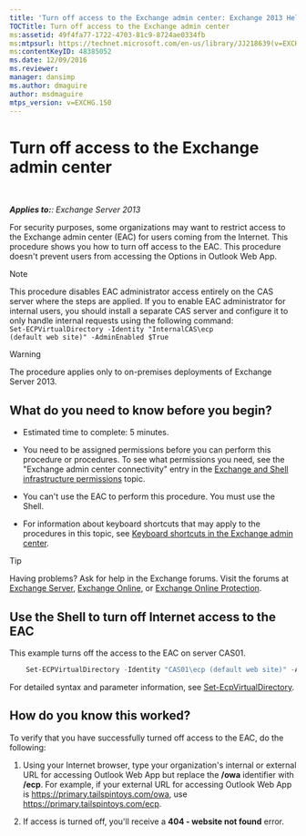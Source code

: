 ```yaml
---
title: 'Turn off access to the Exchange admin center: Exchange 2013 Help'
TOCTitle: Turn off access to the Exchange admin center
ms:assetid: 49f4fa77-1722-4703-81c9-8724ae0334fb
ms:mtpsurl: https://technet.microsoft.com/en-us/library/JJ218639(v=EXCHG.150)
ms:contentKeyID: 48385052
ms.date: 12/09/2016
ms.reviewer: 
manager: dansimp
ms.author: dmaguire
author: msdmaguire
mtps_version: v=EXCHG.150
---
```


# Turn off access to the Exchange admin center

 

_**Applies to:**: Exchange Server 2013_

For security purposes, some organizations may want to restrict access to the Exchange admin center (EAC) for users coming from the Internet. This procedure shows you how to turn off access to the EAC. This procedure doesn't prevent users from accessing the Options in Outlook Web App.

> [!NOTE]
> This procedure disables EAC administrator access entirely on the CAS server where the steps are applied. If you to enable EAC administrator for internal users, you should install a separate CAS server and configure it to only handle internal requests using the following command:<BR><CODE>Set-ECPVirtualDirectory -Identity "InternalCAS\ecp (default web site)" -AdminEnabled $True</CODE>

> [!WARNING]
> The procedure applies only to on-premises deployments of Exchange Server 2013.

## What do you need to know before you begin?

  - Estimated time to complete: 5 minutes.

  - You need to be assigned permissions before you can perform this procedure or procedures. To see what permissions you need, see the "Exchange admin center connectivity" entry in the [Exchange and Shell infrastructure permissions](exchange-and-shell-infrastructure-permissions-exchange-2013-help.md) topic.

  - You can't use the EAC to perform this procedure. You must use the Shell.

  - For information about keyboard shortcuts that may apply to the procedures in this topic, see [Keyboard shortcuts in the Exchange admin center](keyboard-shortcuts-in-the-exchange-admin-center-2013-help.md).

> [!TIP]
> Having problems? Ask for help in the Exchange forums. Visit the forums at <A href="https://go.microsoft.com/fwlink/p/?linkid=60612">Exchange Server</A>, <A href="https://go.microsoft.com/fwlink/p/?linkid=267542">Exchange Online</A>, or <A href="https://go.microsoft.com/fwlink/p/?linkid=285351">Exchange Online Protection</A>.

## Use the Shell to turn off Internet access to the EAC

This example turns off the access to the EAC on server CAS01.

```powershell
    Set-ECPVirtualDirectory -Identity "CAS01\ecp (default web site)" -AdminEnabled $false
```

For detailed syntax and parameter information, see [Set-EcpVirtualDirectory](https://technet.microsoft.com/en-us/library/dd297991\(v=exchg.150\)).

## How do you know this worked?

To verify that you have successfully turned off access to the EAC, do the following:

1. Using your Internet browser, type your organization's internal or external URL for accessing Outlook Web App but replace the **/owa** identifier with **/ecp**. For example, if your external URL for accessing Outlook Web App is https://primary.tailspintoys.com/owa, use https://primary.tailspintoys.com/ecp.

2. If access is turned off, you'll receive a **404 - website not found** error.
